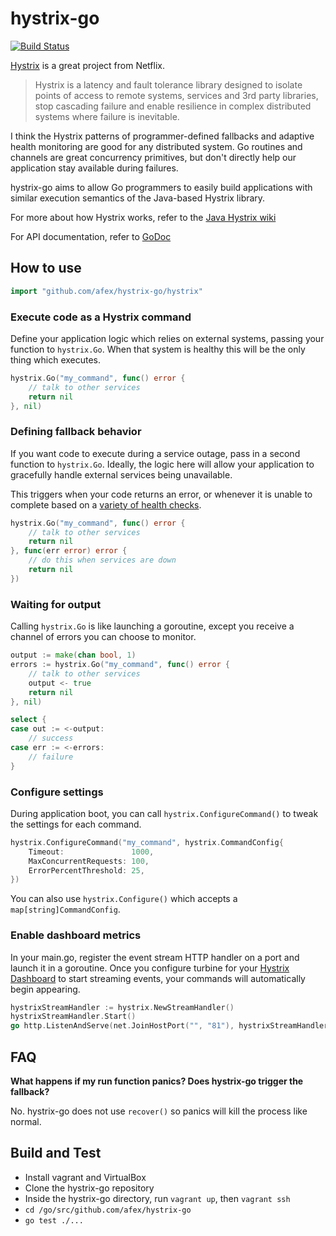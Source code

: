 hystrix-go
==========

[![Build Status](https://travis-ci.org/afex/hystrix-go.png?branch=master)](https://travis-ci.org/afex/hystrix-go)

[Hystrix](https://github.com/Netflix/Hystrix) is a great project from Netflix.

> Hystrix is a latency and fault tolerance library designed to isolate points of access to remote systems, services and 3rd party libraries, stop cascading failure and enable resilience in complex distributed systems where failure is inevitable.

I think the Hystrix patterns of programmer-defined fallbacks and adaptive health monitoring are good for any distributed system. Go routines and channels are great concurrency primitives, but don't directly help our application stay available during failures.

hystrix-go aims to allow Go programmers to easily build applications with similar execution semantics of the Java-based Hystrix library.

For more about how Hystrix works, refer to the [Java Hystrix wiki](https://github.com/Netflix/Hystrix/wiki)

For API documentation, refer to [GoDoc](https://godoc.org/github.com/afex/hystrix-go/hystrix)

How to use
----------

```go
import "github.com/afex/hystrix-go/hystrix"
```

### Execute code as a Hystrix command

Define your application logic which relies on external systems, passing your function to ```hystrix.Go```. When that system is healthy this will be the only thing which executes.

```go
hystrix.Go("my_command", func() error {
	// talk to other services
	return nil
}, nil)
```

### Defining fallback behavior

If you want code to execute during a service outage, pass in a second function to ```hystrix.Go```. Ideally, the logic here will allow your application to gracefully handle external services being unavailable.

This triggers when your code returns an error, or whenever it is unable to complete based on a [variety of health checks](https://github.com/Netflix/Hystrix/wiki/How-it-Works).

```go
hystrix.Go("my_command", func() error {
	// talk to other services
	return nil
}, func(err error) error {
	// do this when services are down
	return nil
})
```

### Waiting for output

Calling ```hystrix.Go``` is like launching a goroutine, except you receive a channel of errors you can choose to monitor.

```go
output := make(chan bool, 1)
errors := hystrix.Go("my_command", func() error {
	// talk to other services
	output <- true
	return nil
}, nil)

select {
case out := <-output:
	// success
case err := <-errors:
	// failure
}
```

### Configure settings

During application boot, you can call ```hystrix.ConfigureCommand()``` to tweak the settings for each command.

```go
hystrix.ConfigureCommand("my_command", hystrix.CommandConfig{
	Timeout:               1000,
	MaxConcurrentRequests: 100,
	ErrorPercentThreshold: 25,
})
```

You can also use ```hystrix.Configure()``` which accepts a ```map[string]CommandConfig```.

### Enable dashboard metrics

In your main.go, register the event stream HTTP handler on a port and launch it in a goroutine.  Once you configure turbine for your [Hystrix Dashboard](https://github.com/Netflix/Hystrix/tree/master/hystrix-dashboard) to start streaming events, your commands will automatically begin appearing.

```go
hystrixStreamHandler := hystrix.NewStreamHandler()
hystrixStreamHandler.Start()
go http.ListenAndServe(net.JoinHostPort("", "81"), hystrixStreamHandler)
```

FAQ
---

**What happens if my run function panics? Does hystrix-go trigger the fallback?**

No. hystrix-go does not use ```recover()``` so panics will kill the process like normal.

Build and Test
--------------

- Install vagrant and VirtualBox
- Clone the hystrix-go repository
- Inside the hystrix-go directory, run ```vagrant up```, then ```vagrant ssh```
- ```cd /go/src/github.com/afex/hystrix-go```
- ```go test ./...```

